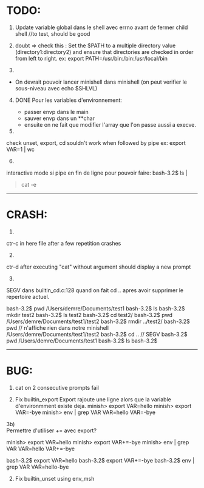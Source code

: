 # TODO:
1) Update variable global dans le shell avec errno avant de fermer child shell //to test, should be good

2) doubt => check this : Set the $PATH to a multiple directory value (directory1:directory2) and ensure that directories are checked in order from left to right.
ex: export PATH=/usr/bin:/bin:/usr/local/bin

3)  
- On devrait pouvoir lancer minishell dans minishell (on peut verifier le sous-niveau avec echo $SHLVL)

4)  DONE
Pour les variables d'environnement:
	- passer envp dans le main
	- sauver envp dans un **char
	- ensuite on ne fait que modifier l'array que l'on passe aussi a execve.

5)  
check unset, export, cd souldn't work when followed by pipe
ex: export VAR=1 | wc

6)  
interactive mode si pipe en fin de ligne pour pouvoir faire:
bash-3.2$ ls |
> cat -e

--------

# CRASH:
1)  
ctr-c in here file after a few repetition crashes

2) 
ctr-d after executing "cat" without argument should display a new prompt

3)  
SEGV dans builtin_cd.c:128 quand on fait cd .. apres avoir supprimer le repertoire actuel. 

bash-3.2$ pwd
/Users/demre/Documents/test1
bash-3.2$ ls
bash-3.2$ mkdir test2
bash-3.2$ ls
test2
bash-3.2$ cd test2/
bash-3.2$ pwd
/Users/demre/Documents/test1/test2
bash-3.2$ rmdir ../test2/
bash-3.2$ pwd							// n'affiche rien dans notre minishell
/Users/demre/Documents/test1/test2
bash-3.2$ cd ..							// SEGV
bash-3.2$ pwd
/Users/demre/Documents/test1
bash-3.2$ ls
bash-3.2$


--------

# BUG:

1) cat on 2 consecutive prompts fail

2)  Fix builtin_export
Export rajoute une ligne alors que la variable d'environmment existe deja.
minish> export VAR=hello
minish> export VAR=-bye
minish> env | grep VAR
VAR=hello
VAR=-bye

3b)  
Permettre d'utiliser += avec export?

minish> export VAR=hello
minish> export VAR+=-bye
minish> env | grep VAR
VAR=hello
VAR+=-bye

bash-3.2$ export VAR=hello
bash-3.2$ export VAR+=-bye
bash-3.2$ env | grep VAR
VAR=hello-bye

2)  Fix builtin_unset using env_msh